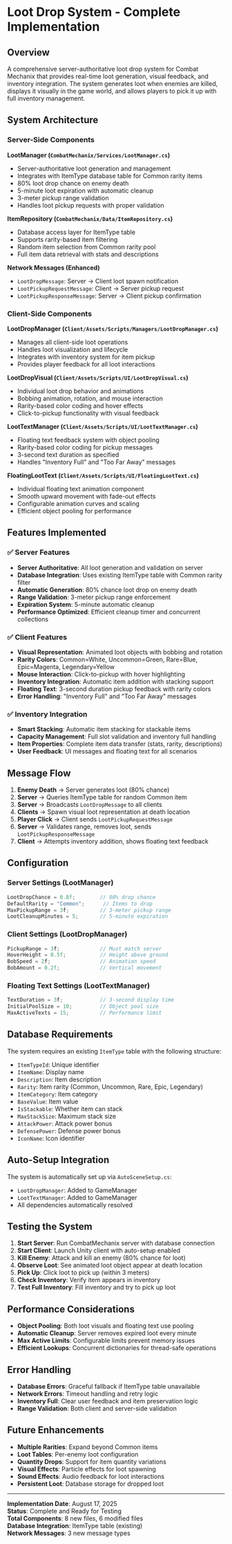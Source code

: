 # Loot Drop System - Complete Implementation

## Overview

A comprehensive server-authoritative loot drop system for Combat Mechanix that provides real-time loot generation, visual feedback, and inventory integration. The system generates loot when enemies are killed, displays it visually in the game world, and allows players to pick it up with full inventory management.

## System Architecture

### Server-Side Components

**LootManager (`CombatMechanix/Services/LootManager.cs`)**
- Server-authoritative loot generation and management
- Integrates with ItemType database table for Common rarity items
- 80% loot drop chance on enemy death
- 5-minute loot expiration with automatic cleanup
- 3-meter pickup range validation
- Handles loot pickup requests with proper validation

**ItemRepository (`CombatMechanix/Data/ItemRepository.cs`)**
- Database access layer for ItemType table
- Supports rarity-based item filtering
- Random item selection from Common rarity pool
- Full item data retrieval with stats and descriptions

**Network Messages (Enhanced)**
- `LootDropMessage`: Server → Client loot spawn notification
- `LootPickupRequestMessage`: Client → Server pickup request
- `LootPickupResponseMessage`: Server → Client pickup confirmation

### Client-Side Components

**LootDropManager (`Client/Assets/Scripts/Managers/LootDropManager.cs`)**
- Manages all client-side loot operations
- Handles loot visualization and lifecycle
- Integrates with inventory system for item pickup
- Provides player feedback for all loot interactions

**LootDropVisual (`Client/Assets/Scripts/UI/LootDropVisual.cs`)**
- Individual loot drop behavior and animations
- Bobbing animation, rotation, and mouse interaction
- Rarity-based color coding and hover effects
- Click-to-pickup functionality with visual feedback

**LootTextManager (`Client/Assets/Scripts/UI/LootTextManager.cs`)**
- Floating text feedback system with object pooling
- Rarity-based color coding for pickup messages
- 3-second text duration as specified
- Handles "Inventory Full" and "Too Far Away" messages

**FloatingLootText (`Client/Assets/Scripts/UI/FloatingLootText.cs`)**
- Individual floating text animation component
- Smooth upward movement with fade-out effects
- Configurable animation curves and scaling
- Efficient object pooling for performance

## Features Implemented

### ✅ Server Features
- **Server Authoritative**: All loot generation and validation on server
- **Database Integration**: Uses existing ItemType table with Common rarity filter  
- **Automatic Generation**: 80% chance loot drop on enemy death
- **Range Validation**: 3-meter pickup range enforcement
- **Expiration System**: 5-minute automatic cleanup
- **Performance Optimized**: Efficient cleanup timer and concurrent collections

### ✅ Client Features
- **Visual Representation**: Animated loot objects with bobbing and rotation
- **Rarity Colors**: Common=White, Uncommon=Green, Rare=Blue, Epic=Magenta, Legendary=Yellow
- **Mouse Interaction**: Click-to-pickup with hover highlighting
- **Inventory Integration**: Automatic item addition with stacking support
- **Floating Text**: 3-second duration pickup feedback with rarity colors
- **Error Handling**: "Inventory Full" and "Too Far Away" messages

### ✅ Inventory Integration
- **Smart Stacking**: Automatic item stacking for stackable items
- **Capacity Management**: Full slot validation and inventory full handling
- **Item Properties**: Complete item data transfer (stats, rarity, descriptions)
- **User Feedback**: UI messages and floating text for all scenarios

## Message Flow

1. **Enemy Death** → Server generates loot (80% chance)
2. **Server** → Queries ItemType table for random Common item
3. **Server** → Broadcasts `LootDropMessage` to all clients
4. **Clients** → Spawn visual loot representation at death location
5. **Player Click** → Client sends `LootPickupRequestMessage`
6. **Server** → Validates range, removes loot, sends `LootPickupResponseMessage`
7. **Client** → Attempts inventory addition, shows floating text feedback

## Configuration

### Server Settings (LootManager)
```csharp
LootDropChance = 0.8f;        // 80% drop chance
DefaultRarity = "Common";      // Items to drop
MaxPickupRange = 3f;          // 3-meter pickup range
LootCleanupMinutes = 5;       // 5-minute expiration
```

### Client Settings (LootDropManager)
```csharp
PickupRange = 3f;             // Must match server
HoverHeight = 0.5f;           // Height above ground
BobSpeed = 2f;                // Animation speed
BobAmount = 0.2f;             // Vertical movement
```

### Floating Text Settings (LootTextManager)
```csharp
TextDuration = 3f;            // 3-second display time
InitialPoolSize = 10;         // Object pool size
MaxActiveTexts = 15;          // Performance limit
```

## Database Requirements

The system requires an existing `ItemType` table with the following structure:
- `ItemTypeId`: Unique identifier
- `ItemName`: Display name
- `Description`: Item description
- `Rarity`: Item rarity (Common, Uncommon, Rare, Epic, Legendary)
- `ItemCategory`: Item category
- `BaseValue`: Item value
- `IsStackable`: Whether item can stack
- `MaxStackSize`: Maximum stack size
- `AttackPower`: Attack power bonus
- `DefensePower`: Defense power bonus
- `IconName`: Icon identifier

## Auto-Setup Integration

The system is automatically set up via `AutoSceneSetup.cs`:
- `LootDropManager`: Added to GameManager
- `LootTextManager`: Added to GameManager
- All dependencies automatically resolved

## Testing the System

1. **Start Server**: Run CombatMechanix server with database connection
2. **Start Client**: Launch Unity client with auto-setup enabled
3. **Kill Enemy**: Attack and kill an enemy (80% chance for loot)
4. **Observe Loot**: See animated loot object appear at death location
5. **Pick Up**: Click loot to pick up (within 3 meters)
6. **Check Inventory**: Verify item appears in inventory
7. **Test Full Inventory**: Fill inventory and try to pick up loot

## Performance Considerations

- **Object Pooling**: Both loot visuals and floating text use pooling
- **Automatic Cleanup**: Server removes expired loot every minute
- **Max Active Limits**: Configurable limits prevent memory issues
- **Efficient Lookups**: Concurrent dictionaries for thread-safe operations

## Error Handling

- **Database Errors**: Graceful fallback if ItemType table unavailable
- **Network Errors**: Timeout handling and retry logic
- **Inventory Full**: Clear user feedback and item preservation logic
- **Range Validation**: Both client and server-side validation

## Future Enhancements

- **Multiple Rarities**: Expand beyond Common items
- **Loot Tables**: Per-enemy loot configuration
- **Quantity Drops**: Support for item quantity variations
- **Visual Effects**: Particle effects for loot spawning
- **Sound Effects**: Audio feedback for loot interactions
- **Persistent Loot**: Database storage for dropped loot

---

**Implementation Date**: August 17, 2025  
**Status**: Complete and Ready for Testing  
**Total Components**: 8 new files, 6 modified files  
**Database Integration**: ItemType table (existing)  
**Network Messages**: 3 new message types  